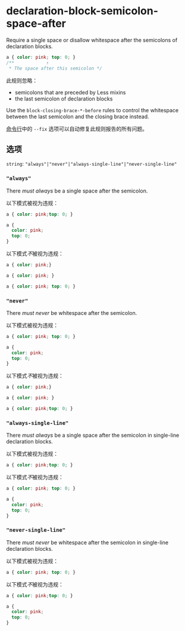 # declaration-block-semicolon-space-after

Require a single space or disallow whitespace after the semicolons of declaration blocks.

```css
a { color: pink; top: 0; }
/**            ↑
 * The space after this semicolon */
```

此规则忽略：

-   semicolons that are preceded by Less mixins
-   the last semicolon of declaration blocks

Use the `block-closing-brace-*-before` rules to control the whitespace between the last semicolon and the closing brace instead.

[命令行](../../../docs/user-guide/cli.md#自动修复错误)中的 `--fix` 选项可以自动修复此规则报告的所有问题。

## 选项

`string`: `"always"|"never"|"always-single-line"|"never-single-line"`

### `"always"`

There *must always* be a single space after the semicolon.

以下模式被视为违规：

```css
a { color: pink;top: 0; }
```

```css
a {
  color: pink;
  top: 0;
}
```

以下模式*不*被视为违规：

```css
a { color: pink;}
```

```css
a { color: pink; }
```

```css
a { color: pink; top: 0; }
```

### `"never"`

There *must never* be whitespace after the semicolon.

以下模式被视为违规：

```css
a { color: pink; top: 0; }
```

```css
a {
  color: pink;
  top: 0;
}
```

以下模式*不*被视为违规：

```css
a { color: pink;}
```

```css
a { color: pink; }
```

```css
a { color: pink;top: 0; }
```

### `"always-single-line"`

There *must always* be a single space after the semicolon in single-line declaration blocks.

以下模式被视为违规：

```css
a { color: pink;top: 0; }
```

以下模式*不*被视为违规：

```css
a { color: pink; top: 0; }
```

```css
a {
  color: pink;
  top: 0;
}
```

### `"never-single-line"`

There *must never* be whitespace after the semicolon in single-line declaration blocks.

以下模式被视为违规：

```css
a { color: pink; top: 0; }
```

以下模式*不*被视为违规：

```css
a { color: pink;top: 0; }
```

```css
a {
  color: pink;
  top: 0;
}
```
